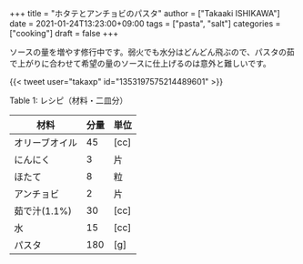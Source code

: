 +++
title = "ホタテとアンチョビのパスタ"
author = ["Takaaki ISHIKAWA"]
date = 2021-01-24T13:23:00+09:00
tags = ["pasta", "salt"]
categories = ["cooking"]
draft = false
+++

ソースの量を増やす修行中です。弱火でも水分はどんどん飛ぶので、パスタの茹で上がりに合わせて希望の量のソースに仕上げるのは意外と難しいです。  

{{< tweet user="takaxp" id="1353197575214489601" >}}  

<div class="table-caption">
  <span class="table-number">Table 1</span>:
  レシピ（材料・二皿分）
</div>

| 材料      | 分量 | 単位 |
|---------|----|----|
| オリーブオイル | 45  | [cc] |
| にんにく  | 3   | 片   |
| ほたて    | 8   | 粒   |
| アンチョビ | 2   | 片   |
| 茹で汁(1.1%) | 30  | [cc] |
| 水        | 15  | [cc] |
| パスタ    | 180 | [g]  |